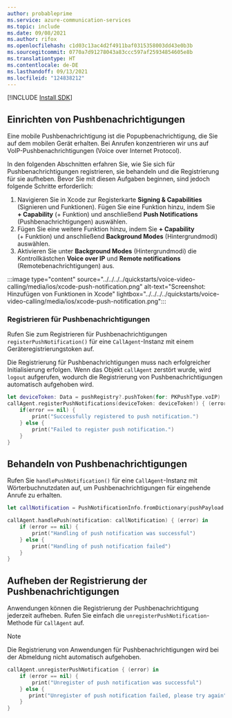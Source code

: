```yaml
---
author: probableprime
ms.service: azure-communication-services
ms.topic: include
ms.date: 09/08/2021
ms.author: rifox
ms.openlocfilehash: c1d03c13ac4d2f4911baf0315358003dd43e0b3b
ms.sourcegitcommit: 0770a7d91278043a83ccc597af25934854605e8b
ms.translationtype: HT
ms.contentlocale: de-DE
ms.lasthandoff: 09/13/2021
ms.locfileid: "124838212"
---
```

[!INCLUDE [Install SDK](../install-sdk/install-sdk-ios.md)]

## <a name="set-up-push-notifications"></a>Einrichten von Pushbenachrichtigungen

Eine mobile Pushbenachrichtigung ist die Popupbenachrichtigung, die Sie auf dem mobilen Gerät erhalten. Bei Anrufen konzentrieren wir uns auf VoIP-Pushbenachrichtigungen (Voice over Internet Protocol). 

In den folgenden Abschnitten erfahren Sie, wie Sie sich für Pushbenachrichtigungen registrieren, sie behandeln und die Registrierung für sie aufheben. Bevor Sie mit diesen Aufgaben beginnen, sind jedoch folgende Schritte erforderlich:

1. Navigieren Sie in Xcode zur Registerkarte **Signing & Capabilities** (Signieren und Funktionen). Fügen Sie eine Funktion hinzu, indem Sie **+ Capability** (+ Funktion) und anschließend **Push Notifications** (Pushbenachrichtigungen) auswählen.
2. Fügen Sie eine weitere Funktion hinzu, indem Sie **+ Capability** (+ Funktion) und anschließend **Background Modes** (Hintergrundmodi) auswählen.
3. Aktivieren Sie unter **Background Modes** (Hintergrundmodi) die Kontrollkästchen **Voice over IP** und **Remote notifications** (Remotebenachrichtigungen) aus.

:::image type="content" source="../../../../quickstarts/voice-video-calling/media/ios/xcode-push-notification.png" alt-text="Screenshot: Hinzufügen von Funktionen in Xcode" lightbox="../../../../quickstarts/voice-video-calling/media/ios/xcode-push-notification.png":::

### <a name="register-for-push-notifications"></a>Registrieren für Pushbenachrichtigungen

Rufen Sie zum Registrieren für Pushbenachrichtigungen `registerPushNotification()` für eine `CallAgent`-Instanz mit einem Geräteregistrierungstoken auf.

Die Registrierung für Pushbenachrichtigungen muss nach erfolgreicher Initialisierung erfolgen. Wenn das Objekt `callAgent` zerstört wurde, wird `logout` aufgerufen, wodurch die Registrierung von Pushbenachrichtigungen automatisch aufgehoben wird.

```swift
let deviceToken: Data = pushRegistry?.pushToken(for: PKPushType.voIP)
callAgent.registerPushNotifications(deviceToken: deviceToken!) { (error) in
    if(error == nil) {
        print("Successfully registered to push notification.")
    } else {
        print("Failed to register push notification.")
    }
}
```

## <a name="handle-push-notifications"></a>Behandeln von Pushbenachrichtigungen
Rufen Sie `handlePushNotification()` für eine `CallAgent`-Instanz mit Wörterbuchnutzdaten auf, um Pushbenachrichtigungen für eingehende Anrufe zu erhalten.

```swift
let callNotification = PushNotificationInfo.fromDictionary(pushPayload.dictionaryPayload)

callAgent.handlePush(notification: callNotification) { (error) in
    if (error == nil) {
        print("Handling of push notification was successful")
    } else {
        print("Handling of push notification failed")
    }
}
```
## <a name="unregister-push-notifications"></a>Aufheben der Registrierung der Pushbenachrichtigungen

Anwendungen können die Registrierung der Pushbenachrichtigung jederzeit aufheben. Rufen Sie einfach die `unregisterPushNotification`-Methode für `CallAgent` auf.

> [!NOTE]
> Die Registrierung von Anwendungen für Pushbenachrichtigungen wird bei der Abmeldung nicht automatisch aufgehoben.

```swift
callAgent.unregisterPushNotification { (error) in
    if (error == nil) {
        print("Unregister of push notification was successful")
    } else {
       print("Unregister of push notification failed, please try again")
    }
}
```